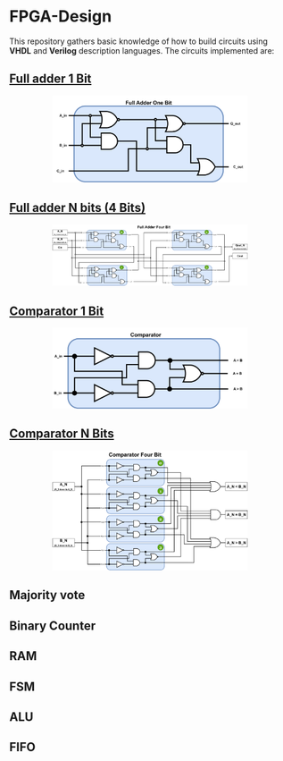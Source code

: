 # FPGA-Design
This repository gathers basic knowledge of how to build circuits using **VHDL** and **Verilog** description languages.
The circuits implemented are:
## [Full adder 1 Bit](FullAdderOneBit)
<p align="Center">
    <a href="FullAdderOneBit/readme.md">
        <kbd>
            <img src="FullAdderOneBit/FAOB_Img/FullAdderOneBit.png" alt="FAOB" width="350" /> 
        </kbd>
    </a>
</p>

## [Full adder N bits (4 Bits)](FullAdderNBits)
<p align="Center">
    <a href="FullAdderNBits/readme.md">
        <kbd>
            <img src="FullAdderNBits/FANB_Img/FullAdderNBits.png" alt="FANB" width="350"/> 
        </kbd>
    </a>
</p>

## [Comparator 1 Bit](ComparatorOneBit)
<p align="Center">
    <a href="ComparatorOneBit/readme.md">
        <kbd>
            <img src="ComparatorOneBit/COB_Img/COB_Block.png" alt="COB" width="350"/> 
        </kbd>
    </a>
</p>

## [Comparator N Bits](ComparatorNBits)
<p align="Center">
    <a href="ComparatorNBits/readme.md">
        <kbd>
            <img src="ComparatorNBits/CNB_Img/CNB_Block.png" alt="CNB" width="350"/> 
        </kbd>
    </a>
</p>

## Majority vote
## Binary Counter
## RAM
## FSM
## ALU
## FIFO
